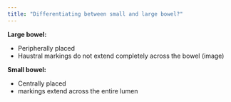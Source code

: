```yaml
---
title: "Differentiating between small and large bowel?"
---
```

<b>Large bowel:</b>
- Peripherally placed 
- Haustral markings do not extend completely across the bowel (image) 

<b>Small bowel:</b>
- Centrally placed 
- markings extend across the entire lumen

